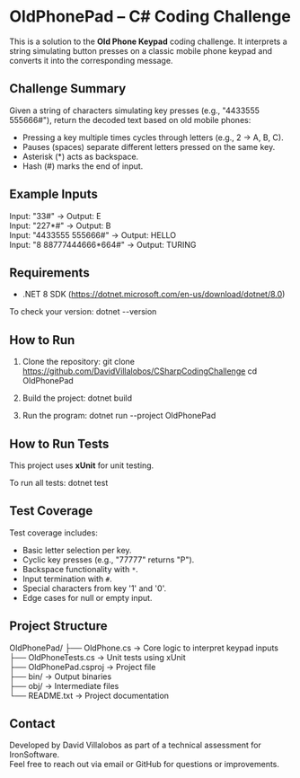 OldPhonePad – C# Coding Challenge
==================================

This is a solution to the **Old Phone Keypad** coding challenge. It interprets a string simulating button presses on a classic mobile phone keypad and converts it into the corresponding message.

Challenge Summary
------------------
Given a string of characters simulating key presses (e.g., "4433555 555666#"), return the decoded text based on old mobile phones:
- Pressing a key multiple times cycles through letters (e.g., 2 → A, B, C).
- Pauses (spaces) separate different letters pressed on the same key.
- Asterisk (*) acts as backspace.
- Hash (#) marks the end of input.

Example Inputs
--------------
Input: "33#"                         → Output: E  
Input: "227*#"                       → Output: B  
Input: "4433555 555666#"             → Output: HELLO  
Input: "8 88777444666*664#"          → Output: TURING  

Requirements
-------------
- .NET 8 SDK (https://dotnet.microsoft.com/en-us/download/dotnet/8.0)

To check your version:
    dotnet --version

How to Run
-----------
1. Clone the repository:
    git clone https://github.com/DavidVillalobos/CSharpCodingChallenge
    cd OldPhonePad

2. Build the project:
    dotnet build

3. Run the program:
    dotnet run --project OldPhonePad

How to Run Tests
-----------------
This project uses **xUnit** for unit testing.

To run all tests:
    dotnet test

Test Coverage
--------------
Test coverage includes:
- Basic letter selection per key.
- Cyclic key presses (e.g., "77777" returns "P").
- Backspace functionality with `*`.
- Input termination with `#`.
- Special characters from key '1' and '0'.
- Edge cases for null or empty input.

Project Structure
------------------
OldPhonePad/
├── OldPhone.cs        → Core logic to interpret keypad inputs  
├── OldPhoneTests.cs   → Unit tests using xUnit  
├── OldPhonePad.csproj → Project file  
├── bin/               → Output binaries  
├── obj/               → Intermediate files  
└── README.txt         → Project documentation  

Contact
--------
Developed by David Villalobos as part of a technical assessment for IronSoftware.  
Feel free to reach out via email or GitHub for questions or improvements.
